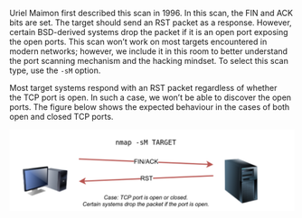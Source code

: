 
Uriel Maimon first described this scan in 1996. In this scan, the FIN and ACK bits are set. The target should send an RST packet as a response. However, certain BSD-derived systems drop the packet if it is an open port exposing the open ports. This scan won’t work on most targets encountered in modern networks; however, we include it in this room to better understand the port scanning mechanism and the hacking mindset. To select this scan type, use the `-sM` option.

Most target systems respond with an RST packet regardless of whether the TCP port is open. In such a case, we won’t be able to discover the open ports. The figure below shows the expected behaviour in the cases of both open and closed TCP ports.

![](../../Attachments/Pasted%20image%2020240105181340.png)

